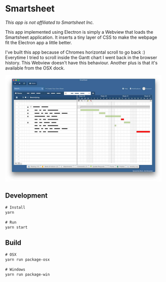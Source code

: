 # Smartsheet

_This app is not affiliated to Smartsheet Inc._

This app implemented using Electron is simply a Webview that loads the Smartsheet application.
It inserts a tiny layer of CSS to make the webpage fit the Electron app a little better.

I've built this app because of Chromes horizontal scroll to go back :) Everytime I tried
to scroll inside the Gantt chart I went back in the browser history. This Webview doesn't have this
behaviour. Another plus is that it's available from the OSX dock.

![](assets/preview.jpg)

## Development

```
# Install
yarn

# Run
yarn start
```

## Build

```
# OSX
yarn run package-osx

# Windows
yarn run package-win
```

